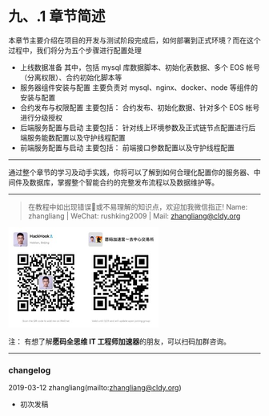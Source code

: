 # 九、.1 章节简述

本章节主要介绍在项目的开发与测试阶段完成后，如何部署到正式环境？而在这个过程中，我们将分为五个步骤进行配置处理

*   上线数据准备
    其中，包括 mysql 库数据脚本、初始化表数据、多个 EOS 帐号（分离权限）、合约初始化脚本等
*   服务器组件安装与配置
    主要负责对 mysql、nginx、docker、node 等组件的安装与配置
*   合约发布与权限配置
    主要包括： 合约发布、初始化数据、针对多个 EOS 帐号进行分级授权
*   后端服务配置与启动
    主要包括： 针对线上环境参数及正式链节点配置进行后端服务能数配置以及守护线程配置
*   前端服务配置与启动
    主要包括： 前端接口参数配置以及守护线程配置

* * *

通过整个章节的学习及动手实践，你将可以了解到如何合理化配置你的服务器、中间件及数据库，掌握整个智能合约的完整发布流程以及数据维护等。

* * *

> 在教程中如出现错误🐛或不易理解的知识点，欢迎加我微信指正! Name: zhangliang | WeChat: rushking2009 | Mail: zhangliang@cldy.org

![Show me your code.](img/9c507c40d372f5692d061c802a44deb2.jpg "加群了解")![](img/aab6c923225b0a35b6580de17534641d.jpg)

注： 有想了解**愿码全思维 IT 工程师加速器**的朋友，可以扫码加群咨询。

* * *

### **changelog**

2019-03-12 zhangliang(mailto:zhangliang@cldy.org)

*   初次发稿